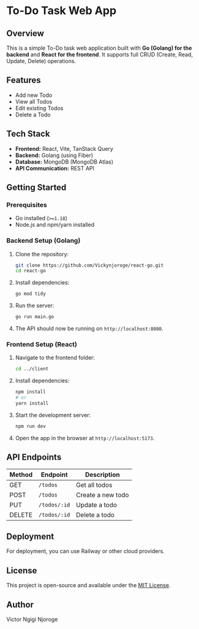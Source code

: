 # To-Do Task Web App

## Overview
This is a simple To-Do task web application built with **Go (Golang) for the backend** and **React for the frontend**. It supports full CRUD (Create, Read, Update, Delete) operations.

## Features
- Add new Todo
- View all Todos
- Edit existing Todos
- Delete a Todo

## Tech Stack
- **Frontend:** React, Vite, TanStack Query
- **Backend:** Golang (using Fiber)
- **Database:** MongoDB (MongoDB Atlas)
- **API Communication:** REST API

## Getting Started

### Prerequisites
- Go installed (`>=1.18`)
- Node.js and npm/yarn installed

### Backend Setup (Golang)
1. Clone the repository:
   ```sh
   git clone https://github.com/Vickynjoroge/react-go.git
   cd react-go
   ```
2. Install dependencies:
   ```sh
   go mod tidy
   ```
3. Run the server:
   ```sh
   go run main.go
   ```
4. The API should now be running on `http://localhost:8080`.

### Frontend Setup (React)
1. Navigate to the frontend folder:
   ```sh
   cd ../client
   ```
2. Install dependencies:
   ```sh
   npm install
   # or
   yarn install
   ```
3. Start the development server:
   ```sh
   npm run dev
   ```
4. Open the app in the browser at `http://localhost:5173`.

## API Endpoints
| Method | Endpoint       | Description       |
|--------|--------------|------------------|
| GET    | `/todos`     | Get all todos    |
| POST   | `/todos`     | Create a new todo|
| PUT    | `/todos/:id` | Update a todo    |
| DELETE | `/todos/:id` | Delete a todo    |

## Deployment
For deployment, you can use Railway or other cloud providers.

## License
This project is open-source and available under the [MIT License](LICENSE).

## Author
Victor Ngigi Njoroge

